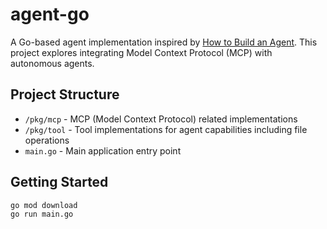 # agent-go

A Go-based agent implementation inspired by [How to Build an Agent](https://ampcode.com/how-to-build-an-agent). This project explores integrating Model Context Protocol (MCP) with autonomous agents.

## Project Structure

- `/pkg/mcp` - MCP (Model Context Protocol) related implementations
- `/pkg/tool` - Tool implementations for agent capabilities including file operations
- `main.go` - Main application entry point

## Getting Started

```bash
go mod download
go run main.go
```

<!--
TODO:
- Try integrating mcp servers with the agent?
  - Our agent has to be able to independently run x number of servers?
    - https://github.com/modelcontextprotocol/servers
  - https://github.com/mark3labs/mcp-go
  - https://github.com/metoro-io/mcp-golang
  - https://github.com/llmcontext/gomcp
- Build a server to run and host MCP servers? Immediately get context?
- Try integrating with local Ollama models? Do local Ollama models implement the Anthropic API?
- Play with mcp in cursor? Podman + MCP?
-->

<!--
DONE:
- Finish tutorial
-->
